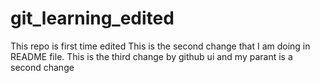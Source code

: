 # git_learning_edited
This repo is first time edited
This is the second change that I am doing in README file.
This is the third change by github ui and my parant is a second change
